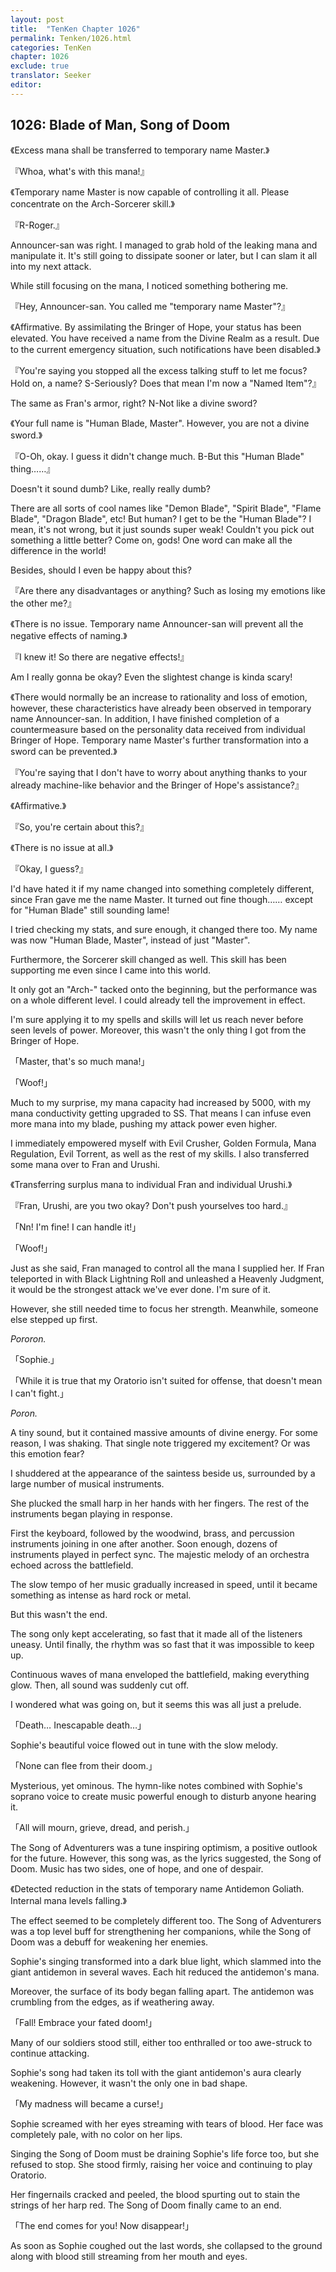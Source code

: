 ```yaml
---
layout: post
title:  "TenKen Chapter 1026"
permalink: Tenken/1026.html
categories: TenKen
chapter: 1026
exclude: true
translator: Seeker
editor: 
---
```

<h2>1026: Blade of Man, Song of Doom</h2>

《Excess mana shall be transferred to temporary name Master.》

『Whoa, what's with this mana!』

《Temporary name Master is now capable of controlling it all. Please concentrate on the Arch-Sorcerer skill.》

『R-Roger.』

 Announcer-san was right. I managed to grab hold of the leaking mana and manipulate it. It's still going to dissipate sooner or later, but I can slam it all into my next attack.

 While still focusing on the mana, I noticed something bothering me.

『Hey, Announcer-san. You called me "temporary name Master"?』

《Affirmative. By assimilating the Bringer of Hope, your status has been elevated. You have received a name from the Divine Realm as a result. Due to the current emergency situation, such notifications have been disabled.》

『You're saying you stopped all the excess talking stuff to let me focus? Hold on, a name? S-Seriously? Does that mean I'm now a "Named Item"?』

 The same as Fran's armor, right? N-Not like a divine sword?

《Your full name is "Human Blade, Master". However, you are not a divine sword.》

『O-Oh, okay. I guess it didn't change much. B-But this "Human Blade" thing……』

 Doesn't it sound dumb? Like, really really dumb?

 There are all sorts of cool names like "Demon Blade", "Spirit Blade", "Flame Blade", "Dragon Blade", etc! But human? I get to be the "Human Blade"? I mean, it's not wrong, but it just sounds super weak! Couldn't you pick out something a little better? Come on, gods! One word can make all the difference in the world!

 Besides, should I even be happy about this?

『Are there any disadvantages or anything? Such as losing my emotions like the other me?』

《There is no issue. Temporary name Announcer-san will prevent all the negative effects of naming.》

『I knew it! So there are negative effects!』

 Am I really gonna be okay? Even the slightest change is kinda scary!

《There would normally be an increase to rationality and loss of emotion, however, these characteristics have already been observed in temporary name Announcer-san. In addition, I have finished completion of a countermeasure based on the personality data received from individual Bringer of Hope. Temporary name Master's further transformation into a sword can be prevented.》

『You're saying that I don't have to worry about anything thanks to your already machine-like behavior and the Bringer of Hope's assistance?』

《Affirmative.》

『So, you're certain about this?』

《There is no issue at all.》

『Okay, I guess?』

 I'd have hated it if my name changed into something completely different, since Fran gave me the name Master. It turned out fine though…… except for "Human Blade" still sounding lame!

I tried checking my stats, and sure enough, it changed there too. My name was now "Human Blade, Master", instead of just "Master".

 Furthermore, the Sorcerer skill changed as well. This skill has been supporting me even since I came into this world.

 It only got an "Arch-" tacked onto the beginning, but the performance was on a whole different level. I could already tell the improvement in effect.

 I'm sure applying it to my spells and skills will let us reach never before seen levels of power. Moreover, this wasn't the only thing I got from the Bringer of Hope.

「Master, that's so much mana!」

「Woof!」

 Much to my surprise, my mana capacity had increased by 5000, with my mana conductivity getting upgraded to SS. That means I can infuse even more mana into my blade, pushing my attack power even higher.

 I immediately empowered myself with Evil Crusher, Golden Formula, Mana Regulation, Evil Torrent, as well as the rest of my skills. I also transferred some mana over to Fran and Urushi.

《Transferring surplus mana to individual Fran and individual Urushi.》

『Fran, Urushi, are you two okay? Don't push yourselves too hard.』

「Nn! I'm fine! I can handle it!」

「Woof!」

 Just as she said, Fran managed to control all the mana I supplied her. If Fran teleported in with Black Lightning Roll and unleashed a Heavenly Judgment, it would be the strongest attack we've ever done. I'm sure of it.

 However, she still needed time to focus her strength. Meanwhile, someone else stepped up first.

 *Pororon.*

「Sophie.」

「While it is true that my Oratorio isn't suited for offense, that doesn't mean I can't fight.」

 *Poron.*

 A tiny sound, but it contained massive amounts of divine energy. For some reason, I was shaking. That single note triggered my excitement? Or was this emotion fear?

 I shuddered at the appearance of the saintess beside us, surrounded by a large number of musical instruments.

 She plucked the small harp in her hands with her fingers. The rest of the instruments began playing in response.

 First the keyboard, followed by the woodwind, brass, and percussion instruments joining in one after another. Soon enough, dozens of instruments played in perfect sync. The majestic melody of an orchestra echoed across the battlefield.

 The slow tempo of her music gradually increased in speed, until it became something as intense as hard rock or metal.

 But this wasn't the end.

 The song only kept accelerating, so fast that it made all of the listeners uneasy. Until finally, the rhythm was so fast that it was impossible to keep up.

 Continuous waves of mana enveloped the battlefield, making everything glow. Then, all sound was suddenly cut off.

 I wondered what was going on, but it seems this was all just a prelude.

「Death… Inescapable death…」

 Sophie's beautiful voice flowed out in tune with the slow melody.

「None can flee from their doom.」

 Mysterious, yet ominous. The hymn-like notes combined with Sophie's soprano voice to create music powerful enough to disturb anyone hearing it.

「All will mourn, grieve, dread, and perish.」

 The Song of Adventurers was a tune inspiring optimism, a positive outlook for the future. However, this song was, as the lyrics suggested, the Song of Doom. Music has two sides, one of hope, and one of despair.

《Detected reduction in the stats of temporary name Antidemon Goliath. Internal mana levels falling.》

 The effect seemed to be completely different too. The Song of Adventurers was a top level buff for strengthening her companions, while the Song of Doom was a debuff for weakening her enemies.

 Sophie's singing transformed into a dark blue light, which slammed into the giant antidemon in several waves. Each hit reduced the antidemon's mana.

 Moreover, the surface of its body began falling apart. The antidemon was crumbling from the edges, as if weathering away.

「Fall! Embrace your fated doom!」

 Many of our soldiers stood still, either too enthralled or too awe-struck to continue attacking.

 Sophie's song had taken its toll with the giant antidemon's aura clearly weakening. However, it wasn't the only one in bad shape.

「My madness will became a curse!」

 Sophie screamed with her eyes streaming with tears of blood. Her face was completely pale, with no color on her lips.

 Singing the Song of Doom must be draining Sophie's life force too, but she refused to stop. She stood firmly, raising her voice and continuing to play Oratorio.

 Her fingernails cracked and peeled, the blood spurting out to stain the strings of her harp red. The Song of Doom finally came to an end.

「The end comes for you! Now disappear!」

 As soon as Sophie coughed out the last words, she collapsed to the ground along with blood still streaming from her mouth and eyes.



